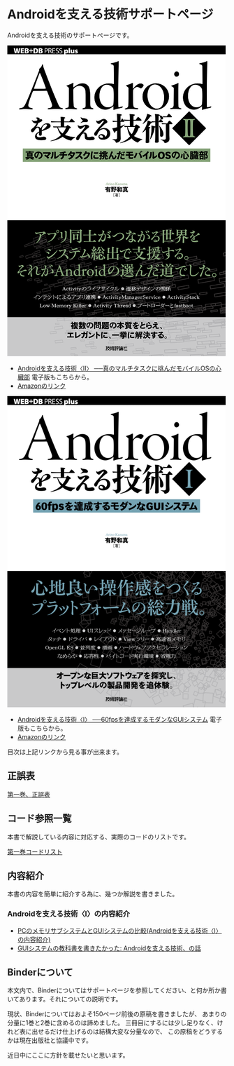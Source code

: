 # Androidを支える技術サポートページ

Androidを支える技術のサポートページです。


![Androidを支える技術II、書影](https://github.com/karino2/AndroidSupportTech/blob/images/front_page_2.png)
- [Androidを支える技術〈Ⅱ〉 ──真のマルチタスクに挑んだモバイルOSの心臓部](http://gihyo.jp/book/2017/978-4-7741-8861-4) 電子版もこちらから。
 - [Amazonのリンク](https://www.amazon.co.jp/dp/4774188611/)


![Androidを支える技術I、書影](https://github.com/karino2/AndroidSupportTech/blob/images/front_page.png)

- [Androidを支える技術〈Ⅰ〉 ──60fpsを達成するモダンなGUIシステム](http://gihyo.jp/book/2017/978-4-7741-8759-4) 電子版もこちらから。
 - [Amazonのリンク](https://www.amazon.co.jp/dp/4774187593)

目次は上記リンクから見る事が出来ます。


## 正誤表

[第一巻、正誤表](./Part1/Errata.md)

## コード参照一覧

本書で解説している内容に対応する、実際のコードのリストです。

[第一巻コードリスト](./Part1/CodeRefs.md)


## 内容紹介

本書の内容を簡単に紹介する為に、幾つか解説を書きました。

### Androidを支える技術〈Ⅰ〉の内容紹介

- [PCのメモリサブシステムとGUIシステムの比較(Androidを支える技術〈Ⅰ〉の内容紹介)](https://gist.github.com/karino2/5ad8c0ca2966399de3bb7be5e070073f)
- [GUIシステムの教科書を書きたかった: Androidを支える技術、の話](http://karino2.livejournal.com/430253.html)

## Binderについて

本文内で、Binderについてはサポートページを参照してください、と何か所か書いてあります。それについての説明です。

現状、Binderについてはおよそ150ページ前後の原稿を書きましたが、
あまりの分量に1巻と2巻に含めるのは諦めました。
三冊目にするには少し足りなく、けれど表に出せるだけ仕上げるのは結構大変な分量なので、
この原稿をどうするかは現在出版社と協議中です。

近日中にここに方針を載せたいと思います。